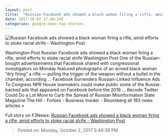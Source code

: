```yaml
---
layout: post
title:  "Russian Facebook ads showed a black woman firing a rifle, amid efforts to stoke racial strife - Washington Post"
date: 2017-10-02 17:49:39Z
categories: google-news-top-stories
---
```


![Russian Facebook ads showed a black woman firing a rifle, amid efforts to stoke racial strife - Washington Post](https://img.washingtonpost.com/rf/image_1484w/2010-2019/WashingtonPost/2017/10/02/Technology/Images/2017-09-29T143329Z_1316091497_RC1594341D70_RTRMADP_3_FACEBOOK-PUBLISHING.jpg?t=20170517)

Washington Post Russian Facebook ads showed a black woman firing a rifle, amid efforts to stoke racial strife Washington Post One of the Russian-bought advertisements that Facebook shared with congressional investigators on Monday featured photographs of an armed black woman “dry firing” a rifle — pulling the trigger of the weapon without a bullet in the chamber, according ... Facebook Surrenders Russian-Linked Influence Ads To Congress NPR House lawmakers could make public some of the Russia-backed ads that appeared on Facebook before the 2016 ... Recode Twitter Could Do a Lot More to Curb the Spread of Russian Misinformation Slate Magazine The Hill - Forbes - Business Insider - Bloomberg all 183 news articles »


Full story on F3News: [Russian Facebook ads showed a black woman firing a rifle, amid efforts to stoke racial strife - Washington Post](http://www.f3nws.com/n/FmyQFC)

> Posted on: Monday, October 2, 2017 5:49:39 PM
